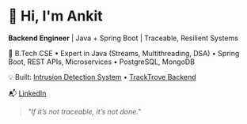 # 👋 Hi, I'm Ankit  
**Backend Engineer** | Java + Spring Boot | Traceable, Resilient Systems  

🚀 B.Tech CSE • Expert in Java (Streams, Multithreading, DSA) • Spring Boot, REST APIs, Microservices • PostgreSQL, MongoDB  

💡 Built: [Intrusion Detection System](https://github.com/AnkitV15/Intrusion-Detection-System) • [TrackTrove Backend](https://github.com/AnkitV15/tracktrove-backend)  

📬 [LinkedIn](https://www.linkedin.com/in/ankit-vis)  

> *"If it’s not traceable, it’s not done."*
